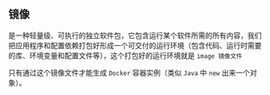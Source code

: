 ## 镜像
是一种轻量级、可执行的独立软件包，它包含运行某个软件所需的所有内容，我们把应用程序和配置依赖打包好形成一个可交付的运行环境（包含代码、运行时需要的库、环境变量和配置文件等），这个打包好的运行环境就是 `image 镜像文件`

只有通过这个镜像文件才能生成 `Docker` 容器实例（类似 `Java` 中 `new` 出来一个对象）。